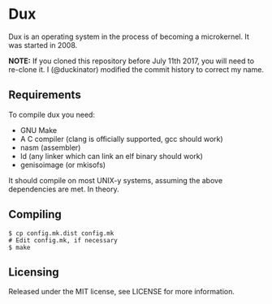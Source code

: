 # Dux

Dux is an operating system in the process of becoming a microkernel. It was
started in 2008.


**NOTE:** If you cloned this repository before July 11th 2017, you will
need to re-clone it. I (@duckinator) modified the commit history to
correct my name.

## Requirements

To compile dux you need:

* GNU Make
* A C compiler (clang is officially supported, gcc should work)
* nasm (assembler)
* ld (any linker which can link an elf binary should work)
* genisoimage (or mkisofs)

It should compile on most UNIX-y systems, assuming the above dependencies are met. In theory.

## Compiling

```
$ cp config.mk.dist config.mk
# Edit config.mk, if necessary
$ make
```

## Licensing

Released under the MIT license, see LICENSE for more information.
